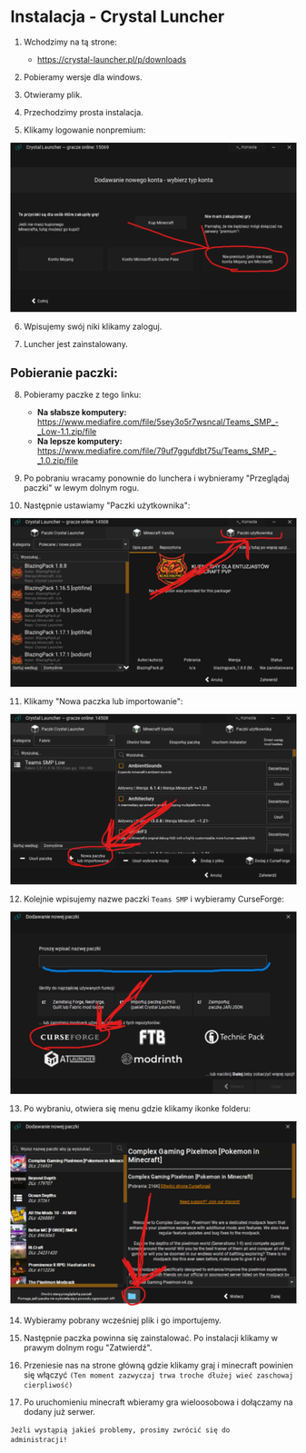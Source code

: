 # Instalacja - Crystal Luncher

1. Wchodzimy na tą strone:
   - https://crystal-launcher.pl/p/downloads
     
2. Pobieramy wersje dla windows.

3. Otwieramy plik.

4. Przechodzimy prosta instalacja.

5. Klikamy logowanie nonpremium:
<img alt="Image" src="https://github.com/n2gh0st/Teams-SMP/blob/dfb69acf570a340704da46182211ae39b3a8c7be/zdj/p6.png" />

6. Wpisujemy swój niki klikamy zaloguj.

7. Luncher jest zainstalowany.

## Pobieranie paczki:

8. Pobieramy paczke z tego linku:
   - **Na słabsze komputery:** https://www.mediafire.com/file/5sey3o5r7wsncal/Teams_SMP_-_Low-1.1.zip/file
   - **Na lepsze komputery:** https://www.mediafire.com/file/79uf7ggufdbt75u/Teams_SMP_-_1.0.zip/file

9. Po pobraniu wracamy ponownie do lunchera i wybnieramy "Przeglądaj paczki" w lewym dolnym rogu.

10. Następnie ustawiamy "Paczki użytkownika":
<img alt="Image" src="https://github.com/n2gh0st/Teams-SMP/blob/dfb69acf570a340704da46182211ae39b3a8c7be/zdj/p7.png" />

11. Klikamy "Nowa paczka lub importowanie":
<img alt="Image" src="https://github.com/n2gh0st/Teams-SMP/blob/dfb69acf570a340704da46182211ae39b3a8c7be/zdj/p8.png" />

12. Kolejnie wpisujemy nazwe paczki ```Teams SMP``` i wybieramy CurseForge:
<img alt="Image" src="https://github.com/n2gh0st/Teams-SMP/blob/dfb69acf570a340704da46182211ae39b3a8c7be/zdj/p9.png" />

13. Po wybraniu, otwiera się menu gdzie klikamy ikonke folderu:
<img alt="Image" src="https://github.com/n2gh0st/Teams-SMP/blob/dfb69acf570a340704da46182211ae39b3a8c7be/zdj/p10.png" />

14. Wybieramy pobrany wcześniej plik i go importujemy.

15. Następnie paczka powinna się zainstalować. Po instalacji klikamy w prawym dolnym rogu "Zatwierdź".

16. Przeniesie nas na strone główną gdzie klikamy graj i minecraft powinien się włączyć `(Ten moment zazwyczaj trwa troche dłużej wieć zaschowaj cierpliwość)`

17. Po uruchomieniu minecraft wbieramy gra wieloosobowa i dołączamy na dodany już serwer.


<code>Jeżli wystąpią jakieś problemy, prosimy zwrócić się do administracji!</code>
